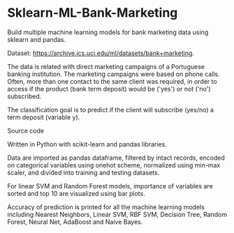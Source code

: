 # Sklearn-ML-Bank-Marketing
Build multiple machine learning models for bank marketing data using sklearn and pandas.

Dataset: https://archive.ics.uci.edu/ml/datasets/bank+marketing.

  The data is related with direct marketing campaigns of a Portuguese banking institution. The marketing campaigns were based on phone calls. Often, more than one contact to the same client was required, in order to access if the product (bank term deposit) would be ('yes') or not ('no') subscribed. 

  The classification goal is to predict if the client will subscribe (yes/no) a term deposit (variable y).

Source code

  Written in Python with scikit-learn and pandas libraries.

  Data are imported as pandas dataframe, filtered by intact records, encoded on categorical variables using onehot scheme, normalized using min-max scaler, and divided into training and testing datasets. 
  
  For linear SVM and Random Forest models, importance of variables are sorted and top 10 are visualized using bar plots.

  Accuracy of prediction is printed for all the machine learning models including Nearest Neighbors, Linear SVM, RBF SVM, Decision Tree, Random Forest, Neural Net, AdaBoost and Naive Bayes.
